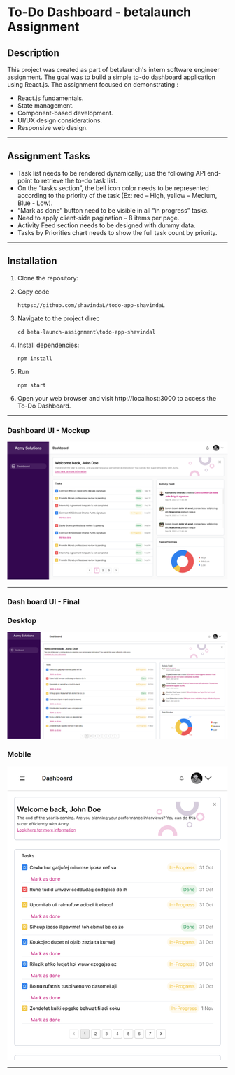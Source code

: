 # To-Do Dashboard - betalaunch Assignment

## Description

This project was created as part of betalaunch's intern software engineer assignment. The goal was to build a simple to-do dashboard application using React.js. The assignment focused on demonstrating :

- React.js fundamentals.
- State management.
- Component-based development.
- UI/UX design considerations.
- Responsive web design.

---

## Assignment Tasks

- Task list needs to be rendered dynamically; use the following API end-point to retrieve the to-do task list.
- On the “tasks section”, the bell icon color needs to be represented according to the priority of the task (Ex: red – High, yellow – Medium, Blue - Low).
- “Mark as done” button need to be visible in all “in progress” tasks.
- Need to apply client-side pagination – 8 items per page.
- Activity Feed section needs to be designed with dummy data.
- Tasks by Priorities chart needs to show the full task count by priority.

---

## Installation
1. Clone the repository:

2. Copy code

    ```
    https://github.com/shavindaL/todo-app-shavindaL
    ```

3. Navigate to the project direc
    ```
    cd beta-launch-assignment\todo-app-shavindal
    ```

4. Install dependencies:
    ```
    npm install
    ```

5. Run
    ```
    npm start
    ```

6. Open your web browser and visit http://localhost:3000 to access the To-Do Dashboard.

---

### Dashboard UI - Mockup

![Dashboard UI](/screenshots/Dashboard.png)

---

### Dash board UI - Final

### Desktop
![Dashboard UI](/screenshots/Final-UI.png)

### Mobile
![Dashboard UI (mobile)](/screenshots/Final-UI_mobile.png)

---
